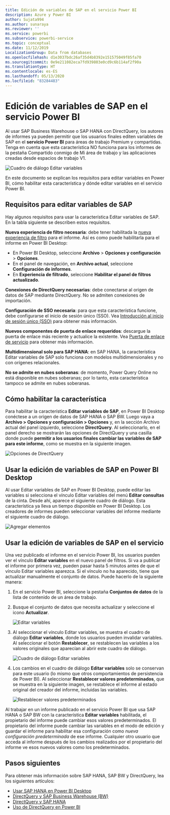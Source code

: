 ```yaml
---
title: Edición de variables de SAP en el servicio Power BI
description: Azure y Power BI
author: Sujata994
ms.author: sunaraya
ms.reviewer: ''
ms.service: powerbi
ms.subservice: powerbi-service
ms.topic: conceptual
ms.date: 11/12/2019
LocalizationGroup: Data from databases
ms.openlocfilehash: d1e3037bdc26af35d4b8392e151575049f85fa70
ms.sourcegitcommit: 0e9e211082eca7fd939803e0cd9c6b114af2f90a
ms.translationtype: HT
ms.contentlocale: es-ES
ms.lasthandoff: 05/13/2020
ms.locfileid: "83284483"
---
```

# <a name="edit-sap-variables-in-the-power-bi-service"></a>Edición de variables de SAP en el servicio Power BI

Al usar SAP Business Warehouse o SAP HANA con DirectQuery, los autores de informes ya pueden permitir que los usuarios finales editen variables de SAP en el **servicio Power BI** para áreas de trabajo Premium y compartidas. Tenga en cuenta que esta característica NO funciona para los informes de la pestaña Compartido conmigo de Mi área de trabajo y las aplicaciones creadas desde espacios de trabajo V1. 

![Cuadro de diálogo Editar variables](media/service-edit-sap-variables/sap-edit-variables-dialog.png)

En este documento se explican los requisitos para editar variables en Power BI, cómo habilitar esta característica y dónde editar variables en el servicio Power BI.

## <a name="requirements-for-sap-edit-variables"></a>Requisitos para editar variables de SAP

Hay algunos requisitos para usar la característica Editar variables de SAP. En la tabla siguiente se describen estos requisitos.

**Nueva experiencia de filtro necesaria**: debe tener habilitada la [nueva experiencia de filtro](../create-reports/power-bi-report-filter.md) para el informe. Así es como puede habilitarla para el informe en Power BI Desktop:
- En Power BI Desktop, seleccione **Archivo** > **Opciones y configuración** > **Opciones**.
- En el panel de navegación, en **Archivo actual**, seleccione **Configuración de informes**.
- En **Experiencia de filtrado**, seleccione **Habilitar el panel de filtros actualizado**.

**Conexiones de DirectQuery necesarias**: debe conectarse al origen de datos de SAP mediante DirectQuery. No se admiten conexiones de importación.

**Configuración de SSO necesaria**: para que esta característica funcione, debe configurarse el inicio de sesión único (SSO). Vea [Introducción al inicio de sesión único (SSO)](service-gateway-sso-overview.md) para obtener más información.

**Nuevos componentes de puerta de enlace requeridos**: descargue la puerta de enlace más reciente y actualice la existente. Vea [Puerta de enlace de servicio](service-gateway-onprem.md) para obtener más información.

**Multidimensional solo para SAP HANA**: en SAP HANA, la característica Editar variables de SAP solo funciona con modelos multidimensionales y no con orígenes relacionales.

**No se admite en nubes soberanas**: de momento, Power Query Online no está disponible en nubes soberanas; por lo tanto, esta característica tampoco se admite en nubes soberanas.

## <a name="how-to-enable-the-feature"></a>Cómo habilitar la característica

Para habilitar la característica **Editar variables de SAP**, en Power BI Desktop conéctese a un origen de datos de SAP HANA o SAP BW. Luego vaya a **Archivo > Opciones y configuración > Opciones** y, en la sección Archivo actual del panel izquierdo, seleccione **DirectQuery**. Al seleccionarlo, en el panel derecho se mostrarán las opciones de DirectQuery y una casilla donde puede **permitir a los usuarios finales cambiar las variables de SAP para este informe**, como se muestra en la siguiente imagen.

![Opciones de DirectQuery](media/service-edit-sap-variables/sap-preview-setting-in-desktop.png)

## <a name="use-sap-edit-variables-in-power-bi-desktop"></a>Usar la edición de variables de SAP en Power BI Desktop

Al usar Editar variables de SAP en Power BI Desktop, puede editar las variables si selecciona el vínculo Editar variables del menú **Editar consultas** de la cinta. Desde ahí, aparece el siguiente cuadro de diálogo. Esta característica ya lleva un tiempo disponible en Power BI Desktop. Los creadores de informes pueden seleccionar variables del informe mediante el siguiente cuadro de diálogo.

![Agregar elementos](media/service-edit-sap-variables/sap-variables-add-items.png)

## <a name="use-sap-edit-variables-in-the-service"></a>Usar la edición de variables de SAP en el servicio

Una vez publicado el informe en el servicio Power BI, los usuarios pueden ver el vínculo **Editar variables** en el nuevo panel de filtros. Si va a publicar el informe por primera vez, pueden pasar hasta 5 minutos antes de que el vínculo Editar variables aparezca. Si el vínculo no ha aparecido, tiene que actualizar manualmente el conjunto de datos.
Puede hacerlo de la siguiente manera:

1. En el servicio Power BI, seleccione la pestaña **Conjuntos de datos** de la lista de contenido de un área de trabajo.

2. Busque el conjunto de datos que necesita actualizar y seleccione el icono **Actualizar**.

    ![Editar variables](media/service-edit-sap-variables/sap-edit-variables-link.png)

3. Al seleccionar el vínculo Editar variables, se muestra el cuadro de diálogo **Editar variables**, donde los usuarios pueden invalidar variables. Al seleccionar el botón **Restablecer**, se restablecen las variables a los valores originales que aparecían al abrir este cuadro de diálogo.

    ![Cuadro de diálogo Editar variables](media/service-edit-sap-variables/sap-edit-variables-dialog.png)

4. Los cambios en el cuadro de diálogo **Editar variables** solo se conservan para este usuario (lo mismo que otros comportamientos de persistencia de Power BI). Al seleccionar **Restablecer valores predeterminados**, que se muestra en la siguiente imagen, se restablece el informe al estado original del creador del informe, incluidas las variables.

    ![Restablecer valores predeterminados](media/service-edit-sap-variables/reset-to-default.png)

Al trabajar en un informe publicado en el servicio Power BI que usa SAP HANA o SAP BW con la característica **Editar variables** habilitada, el propietario del informe puede cambiar esos valores predeterminados. El propietario del informe puede cambiar las variables en el modo de edición y guardar el informe para habilitar esa configuración como *nueva configuración predeterminada* de ese informe. Cualquier otro usuario que acceda al informe después de los cambios realizados por el propietario del informe ve esos nuevos valores como los predeterminados.

## <a name="next-steps"></a>Pasos siguientes

Para obtener más información sobre SAP HANA, SAP BW y DirectQuery, lea los siguientes artículos:

- [Usar SAP HANA en Power BI Desktop](desktop-sap-hana.md)
- [DirectQuery y SAP Business Warehouse (BW)](desktop-directquery-sap-bw.md)
- [DirectQuery y SAP HANA](desktop-directquery-sap-hana.md)
- [Uso de DirectQuery en Power BI](desktop-directquery-about.md)
